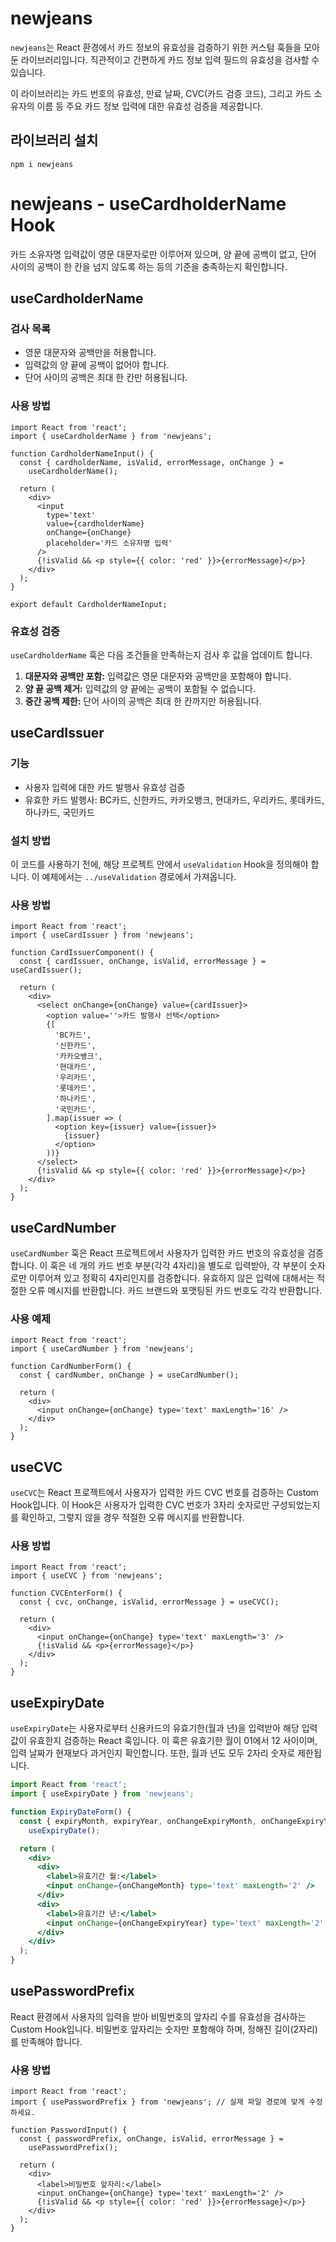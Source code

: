 # newjeans

`newjeans`는 React 환경에서 카드 정보의 유효성을 검증하기 위한 커스텀 훅들을 모아둔 라이브러리입니다. 직관적이고 간편하게 카드 정보 입력 필드의 유효성을 검사할 수 있습니다.

이 라이브러리는 카드 번호의 유효성, 만료 날짜, CVC(카드 검증 코드), 그리고 카드 소유자의 이름 등 주요 카드 정보 입력에 대한 유효성 검증을 제공합니다.

## 라이브러리 설치

```
npm i newjeans
```

# newjeans - useCardholderName Hook

카드 소유자명 입력값이 영문 대문자로만 이루어져 있으며, 양 끝에 공백이 없고, 단어 사이의 공백이 한 칸을 넘지 않도록 하는 등의 기준을 충족하는지 확인합니다.

## useCardholderName

### 검사 목록

- 영문 대문자와 공백만을 허용합니다.
- 입력값의 양 끝에 공백이 없어야 합니다.
- 단어 사이의 공백은 최대 한 칸만 허용됩니다.

### 사용 방법

```tsx
import React from 'react';
import { useCardholderName } from 'newjeans';

function CardholderNameInput() {
  const { cardholderName, isValid, errorMessage, onChange } =
    useCardholderName();

  return (
    <div>
      <input
        type='text'
        value={cardholderName}
        onChange={onChange}
        placeholder='카드 소유자명 입력'
      />
      {!isValid && <p style={{ color: 'red' }}>{errorMessage}</p>}
    </div>
  );
}

export default CardholderNameInput;
```

### 유효성 검증

`useCardholderName` 훅은 다음 조건들을 만족하는지 검사 후 값을 업데이트 합니다.

1. **대문자와 공백만 포함:** 입력값은 영문 대문자와 공백만을 포함해야 합니다.
2. **양 끝 공백 제거:** 입력값의 양 끝에는 공백이 포함될 수 없습니다.
3. **중간 공백 제한:** 단어 사이의 공백은 최대 한 칸까지만 허용됩니다.

## useCardIssuer

### 기능

- 사용자 입력에 대한 카드 발행사 유효성 검증
- 유효한 카드 발행사: BC카드, 신한카드, 카카오뱅크, 현대카드, 우리카드, 롯데카드, 하나카드, 국민카드

### 설치 방법

이 코드를 사용하기 전에, 해당 프로젝트 안에서 `useValidation` Hook을 정의해야 합니다. 이 예제에서는 `../useValidation` 경로에서 가져옵니다.

### 사용 방법

```tsx
import React from 'react';
import { useCardIssuer } from 'newjeans';

function CardIssuerComponent() {
  const { cardIssuer, onChange, isValid, errorMessage } = useCardIssuer();

  return (
    <div>
      <select onChange={onChange} value={cardIssuer}>
        <option value=''>카드 발행사 선택</option>
        {[
          'BC카드',
          '신한카드',
          '카카오뱅크',
          '현대카드',
          '우리카드',
          '롯데카드',
          '하나카드',
          '국민카드',
        ].map(issuer => (
          <option key={issuer} value={issuer}>
            {issuer}
          </option>
        ))}
      </select>
      {!isValid && <p style={{ color: 'red' }}>{errorMessage}</p>}
    </div>
  );
}
```

## useCardNumber

`useCardNumber` 훅은 React 프로젝트에서 사용자가 입력한 카드 번호의 유효성을 검증합니다. 이 훅은 네 개의 카드 번호 부분(각각 4자리)을 별도로 입력받아, 각 부분이 숫자로만 이루어져 있고 정확히 4자리인지를 검증합니다. 유효하지 않은 입력에 대해서는 적절한 오류 메시지를 반환합니다. 카드 브랜드와 포맷팅된 카드 번호도 각각 반환합니다.

### 사용 예제

```tsx
import React from 'react';
import { useCardNumber } from 'newjeans';

function CardNumberForm() {
  const { cardNumber, onChange } = useCardNumber();

  return (
    <div>
      <input onChange={onChange} type='text' maxLength='16' />
    </div>
  );
}
```

## useCVC

`useCVC`는 React 프로젝트에서 사용자가 입력한 카드 CVC 번호를 검증하는 Custom Hook입니다. 이 Hook은 사용자가 입력한 CVC 번호가 3자리 숫자로만 구성되었는지를 확인하고, 그렇지 않을 경우 적절한 오류 메시지를 반환합니다.

### 사용 방법

```tsx
import React from 'react';
import { useCVC } from 'newjeans';

function CVCEnterForm() {
  const { cvc, onChange, isValid, errorMessage } = useCVC();

  return (
    <div>
      <input onChange={onChange} type='text' maxLength='3' />
      {!isValid && <p>{errorMessage}</p>}
    </div>
  );
}
```

## useExpiryDate

`useExpiryDate`는 사용자로부터 신용카드의 유효기한(월과 년)을 입력받아 해당 입력값이 유효한지 검증하는 React 훅입니다. 이 훅은 유효기한 월이 01에서 12 사이이며, 입력 날짜가 현재보다 과거인지 확인합니다. 또한, 월과 년도 모두 2자리 숫자로 제한됩니다.

```jsx
import React from 'react';
import { useExpiryDate } from 'newjeans';

function ExpiryDateForm() {
  const { expiryMonth, expiryYear, onChangeExpiryMonth, onChangeExpiryYear } =
    useExpiryDate();

  return (
    <div>
      <div>
        <label>유효기간 월:</label>
        <input onChange={onChangeMonth} type='text' maxLength='2' />
      </div>
      <div>
        <label>유효기간 년:</label>
        <input onChange={onChangeExpiryYear} type='text' maxLength='2' />
      </div>
    </div>
  );
}
```

## usePasswordPrefix

React 환경에서 사용자의 입력을 받아 비밀번호의 앞자리 수를 유효성을 검사하는 Custom Hook입니다. 비밀번호 앞자리는 숫자만 포함해야 하며, 정해진 길이(2자리)를 만족해야 합니다.

### 사용 방법

```tsx
import React from 'react';
import { usePasswordPrefix } from 'newjeans'; // 실제 파일 경로에 맞게 수정하세요.

function PasswordInput() {
  const { passwordPrefix, onChange, isValid, errorMessage } =
    usePasswordPrefix();

  return (
    <div>
      <label>비밀번호 앞자리:</label>
      <input onChange={onChange} type='text' maxLength='2' />
      {!isValid && <p style={{ color: 'red' }}>{errorMessage}</p>}
    </div>
  );
}
```
